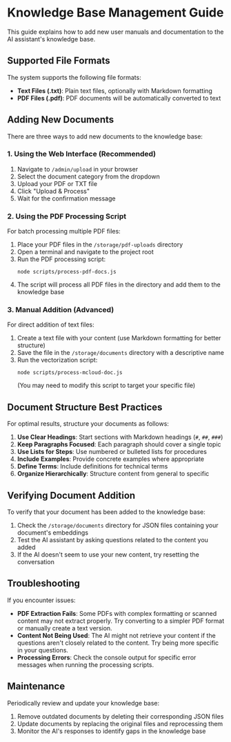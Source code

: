 # Knowledge Base Management Guide

This guide explains how to add new user manuals and documentation to the AI assistant's knowledge base.

## Supported File Formats

The system supports the following file formats:

- **Text Files (.txt)**: Plain text files, optionally with Markdown formatting
- **PDF Files (.pdf)**: PDF documents will be automatically converted to text

## Adding New Documents

There are three ways to add new documents to the knowledge base:

### 1. Using the Web Interface (Recommended)

1. Navigate to `/admin/upload` in your browser
2. Select the document category from the dropdown
3. Upload your PDF or TXT file
4. Click "Upload & Process"
5. Wait for the confirmation message

### 2. Using the PDF Processing Script

For batch processing multiple PDF files:

1. Place your PDF files in the `/storage/pdf-uploads` directory
2. Open a terminal and navigate to the project root
3. Run the PDF processing script:
   ```
   node scripts/process-pdf-docs.js
   ```
4. The script will process all PDF files in the directory and add them to the knowledge base

### 3. Manual Addition (Advanced)

For direct addition of text files:

1. Create a text file with your content (use Markdown formatting for better structure)
2. Save the file in the `/storage/documents` directory with a descriptive name
3. Run the vectorization script:
   ```
   node scripts/process-mcloud-doc.js
   ```
   (You may need to modify this script to target your specific file)

## Document Structure Best Practices

For optimal results, structure your documents as follows:

1. **Use Clear Headings**: Start sections with Markdown headings (`#`, `##`, `###`)
2. **Keep Paragraphs Focused**: Each paragraph should cover a single topic
3. **Use Lists for Steps**: Use numbered or bulleted lists for procedures
4. **Include Examples**: Provide concrete examples where appropriate
5. **Define Terms**: Include definitions for technical terms
6. **Organize Hierarchically**: Structure content from general to specific

## Verifying Document Addition

To verify that your document has been added to the knowledge base:

1. Check the `/storage/documents` directory for JSON files containing your document's embeddings
2. Test the AI assistant by asking questions related to the content you added
3. If the AI doesn't seem to use your new content, try resetting the conversation

## Troubleshooting

If you encounter issues:

- **PDF Extraction Fails**: Some PDFs with complex formatting or scanned content may not extract properly. Try converting to a simpler PDF format or manually create a text version.
- **Content Not Being Used**: The AI might not retrieve your content if the questions aren't closely related to the content. Try being more specific in your questions.
- **Processing Errors**: Check the console output for specific error messages when running the processing scripts.

## Maintenance

Periodically review and update your knowledge base:

1. Remove outdated documents by deleting their corresponding JSON files
2. Update documents by replacing the original files and reprocessing them
3. Monitor the AI's responses to identify gaps in the knowledge base